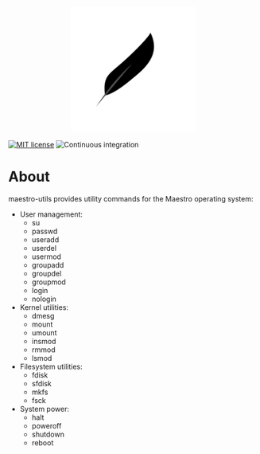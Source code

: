 <p align="center">                                                                                                                                                                                               
  <picture>
    <source media="(prefers-color-scheme: light)" srcset="https://raw.githubusercontent.com/llenotre/maestro-lnf/master/logo-light.svg">
    <img src="https://raw.githubusercontent.com/llenotre/maestro-lnf/master/logo.svg" alt="logo" width="50%" />
  </picture>
</p>

[![MIT license](https://img.shields.io/badge/license-MIT-blue.svg?style=for-the-badge&logo=book)](./LICENSE)
![Continuous integration](https://img.shields.io/github/actions/workflow/status/llenotre/maestro-utils/check.yml?style=for-the-badge&logo=github)



# About

maestro-utils provides utility commands for the Maestro operating system:
- User management:
	- su
	- passwd
	- useradd
	- userdel
	- usermod
	- groupadd
	- groupdel
	- groupmod
	- login
	- nologin
- Kernel utilities:
	- dmesg
	- mount
	- umount
	- insmod
	- rmmod
	- lsmod
- Filesystem utilities:
	- fdisk
	- sfdisk
	- mkfs
	- fsck
- System power:
	- halt
	- poweroff
	- shutdown
	- reboot
